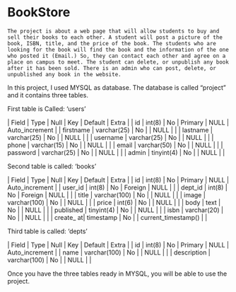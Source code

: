 # BookStore


	The project is about a web page that will allow students to buy and sell their books to each other. A student will post a picture of the book, ISBN, title, and the price of the book. The students who are looking for the book will find the book and the information of the one who posted it (Email.) So, they can contact each other and agree on a place on campus to meet. The student can delete, or unpublish any book after it has been sold. There is an admin who can post, delete, or unpublished any book in the website.
In this project, I used MYSQL as database. The database is called “project” and it contains three tables. 

First table is Called: ‘users’

| Field     | Type        | Null | Key     | Default | Extra          |
| id        | int(8)      | No   | Primary | NULL    | Auto_increment |
| firstname | varchar(25) | No   |         | NULL    |                |
| lastname  | varchar(25) | No   |         | NULL    |                |
| username  | varchar(25) | No   |         | NULL    |                |
| phone     | varchar(15) | No   |         | NULL    |                |
| email     | varchar(50) | No   |         | NULL    |                |
| password  | varchar(25) | No   |         | NULL    |                |
| admin     | tinyint(4)  | No   |         | NULL    |                |


Second table is called: ‘books’

| Field     | Type         | Null | Key     | Default             | Extra          |
| id        | int(8)       | No   | Primary | NULL                | Auto_increment |
| user_id   | int(8)       | No   | Foreign | NULL                |                |
| dept_id   | int(8)       | No   | Foreign | NULL                |                |
| title     | varchar(100) | No   |         | NULL                |                |
| image     | varchar(100) | No   |         | NULL                |                |
| price     | int(6)       | No   |         | NULL                |                |
| body      | text         | No   |         | NULL                |                |
| published | tinyint(4)   | No   |         | NULL                |                |
| isbn      | varchar(20)  | No   |         | NULL                |                |
| create_ at| timestamp    | No   |         | current_timestamp() |                |

Third table is called: ‘depts’

| Field        | Type         | Null | Key     | Default | Extra          |
| id           | int(8)       | No   | Primary | NULL    | Auto_increment |
| name         | varchar(100) | No   |         | NULL    |                |
| description  | varchar(100) | No   |         | NULL    |                |


Once you have the three tables ready in MYSQL, you will be able to use the project.
